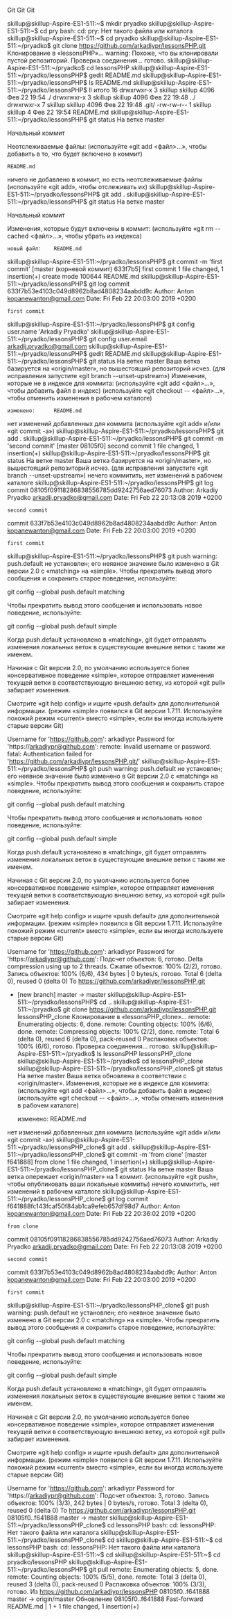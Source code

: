 Git
Git
Git

skillup@skillup-Aspire-ES1-511:~$ mkdir pryadko
skillup@skillup-Aspire-ES1-511:~$ cd pry
bash: cd: pry: Нет такого файла или каталога
skillup@skillup-Aspire-ES1-511:~$ cd pryadko
skillup@skillup-Aspire-ES1-511:~/pryadko$ git clone https://github.com/arkadiypr/lessonsPHP.git
Клонирование в «lessonsPHP»…
warning: Похоже, что вы клонировали пустой репозиторий.
Проверка соединения… готово.
skillup@skillup-Aspire-ES1-511:~/pryadko$ cd lessonsPHP
skillup@skillup-Aspire-ES1-511:~/pryadko/lessonsPHP$ gedit README.md
skillup@skillup-Aspire-ES1-511:~/pryadko/lessonsPHP$ ls
README.md
skillup@skillup-Aspire-ES1-511:~/pryadko/lessonsPHP$ ll
итого 16
drwxrwxr-x 3 skillup skillup 4096 Фев 22 19:54 ./
drwxrwxr-x 3 skillup skillup 4096 Фев 22 19:48 ../
drwxrwxr-x 7 skillup skillup 4096 Фев 22 19:48 .git/
-rw-rw-r-- 1 skillup skillup    4 Фев 22 19:54 README.md
skillup@skillup-Aspire-ES1-511:~/pryadko/lessonsPHP$ git status
На ветке master

Начальный коммит

Неотслеживаемые файлы:
  (используйте «git add <файл>…», чтобы добавить в то, что будет включено в коммит)

	README.md

ничего не добавлено в коммит, но есть неотслеживаемые файлы (используйте «git add», чтобы отслеживать их)
skillup@skillup-Aspire-ES1-511:~/pryadko/lessonsPHP$ git add .
skillup@skillup-Aspire-ES1-511:~/pryadko/lessonsPHP$ git status
На ветке master

Начальный коммит

Изменения, которые будут включены в коммит:
  (используйте «git rm --cached <файл>…», чтобы убрать из индекса)

	новый файл:    README.md
skillup@skillup-Aspire-ES1-511:~/pryadko/lessonsPHP$ git commit -m 'first commit'
[master (корневой коммит) 633f7b5] first commit
 1 file changed, 1 insertion(+)
 create mode 100644 README.md
skillup@skillup-Aspire-ES1-511:~/pryadko/lessonsPHP$ git log
commit 633f7b53e4103c049d8962b8ad4808234aabdd9c
Author: Anton <kopanewanton@gmail.com>
Date:   Fri Feb 22 20:03:00 2019 +0200

    first commit
skillup@skillup-Aspire-ES1-511:~/pryadko/lessonsPHP$ git config user.name 'Arkadiy Pryadko'
skillup@skillup-Aspire-ES1-511:~/pryadko/lessonsPHP$ git config user.email arkadij.pryadko@gmail.com
skillup@skillup-Aspire-ES1-511:~/pryadko/lessonsPHP$ gedit README.md
skillup@skillup-Aspire-ES1-511:~/pryadko/lessonsPHP$ git status
На ветке master
Ваша ветка базируется на «origin/master», но вышестоящий репозиторий исчез.
  (для исправления запустите «git branch --unset-upstream»)
Изменения, которые не в индексе для коммита:
  (используйте «git add <файл>…», чтобы добавить файл в индекс)
  (используйте «git checkout -- <файл>…», чтобы отменить изменения
   в рабочем каталоге)

	изменено:      README.md

нет изменений добавленных для коммита
(используйте «git add» и/или «git commit -a»)
skillup@skillup-Aspire-ES1-511:~/pryadko/lessonsPHP$ git add .
skillup@skillup-Aspire-ES1-511:~/pryadko/lessonsPHP$ git commit -m 'second commit'
[master 08105f0] second commit
 1 file changed, 1 insertion(+)
skillup@skillup-Aspire-ES1-511:~/pryadko/lessonsPHP$ git status
На ветке master
Ваша ветка базируется на «origin/master», но вышестоящий репозиторий исчез.
  (для исправления запустите «git branch --unset-upstream»)
нечего коммитить, нет изменений в рабочем каталоге
skillup@skillup-Aspire-ES1-511:~/pryadko/lessonsPHP$ git log
commit 08105f09118286838556785dd9242756aed76073
Author: Arkadiy Pryadko <arkadij.pryadko@gmail.com>
Date:   Fri Feb 22 20:13:08 2019 +0200

    second commit

commit 633f7b53e4103c049d8962b8ad4808234aabdd9c
Author: Anton <kopanewanton@gmail.com>
Date:   Fri Feb 22 20:03:00 2019 +0200

    first commit
skillup@skillup-Aspire-ES1-511:~/pryadko/lessonsPHP$ git push
warning: push.default не установлен; его неявное значение было изменено в Git версии 2.0 с «matching» на «simple». Чтобы прекратить вывод этого сообщения и сохранить старое поведение, используйте:

  git config --global push.default matching

Чтобы прекратить вывод этого сообщения и использовать новое поведение, используйте:

  git config --global push.default simple

Когда push.default установлено в «matching», git будет отправлять изменения локальных веток в существующие внешние ветки с таким же именем.

Начиная с Git версии 2.0, по умолчанию используется более консервативное поведение «simple», которое отправляет изменения текущей ветки в соответствующую внешнюю ветку, из которой «git pull» забирает изменения.

Смотрите «git help config» и ищите «push.default» для дополнительной информации.
(режим «simple» появился в Git версии 1.7.11. Используйте похожий режим «current» вместо «simple», если вы иногда используете старые версии Git)

Username for 'https://github.com': arkadiypr
Password for 'https://arkadiypr@github.com': 
remote: Invalid username or password.
fatal: Authentication failed for 'https://github.com/arkadiypr/lessonsPHP.git/'
skillup@skillup-Aspire-ES1-511:~/pryadko/lessonsPHP$ git push
warning: push.default не установлен; его неявное значение было изменено в Git версии 2.0 с «matching» на «simple». Чтобы прекратить вывод этого сообщения и сохранить старое поведение, используйте:

  git config --global push.default matching

Чтобы прекратить вывод этого сообщения и использовать новое поведение, используйте:

  git config --global push.default simple

Когда push.default установлено в «matching», git будет отправлять изменения локальных веток в существующие внешние ветки с таким же именем.

Начиная с Git версии 2.0, по умолчанию используется более консервативное поведение «simple», которое отправляет изменения текущей ветки в соответствующую внешнюю ветку, из которой «git pull» забирает изменения.

Смотрите «git help config» и ищите «push.default» для дополнительной информации.
(режим «simple» появился в Git версии 1.7.11. Используйте похожий режим «current» вместо «simple», если вы иногда используете старые версии Git)

Username for 'https://github.com': arkadiypr
Password for 'https://arkadiypr@github.com': 
Подсчет объектов: 6, готово.
Delta compression using up to 2 threads.
Сжатие объектов: 100% (2/2), готово.
Запись объектов: 100% (6/6), 434 bytes | 0 bytes/s, готово.
Total 6 (delta 0), reused 0 (delta 0)
To https://github.com/arkadiypr/lessonsPHP.git
 * [new branch]      master -> master
skillup@skillup-Aspire-ES1-511:~/pryadko/lessonsPHP$ cd ..
skillup@skillup-Aspire-ES1-511:~/pryadko$ git clone https://github.com/arkadiypr/lessonsPHP.git lessonsPHP_clone
Клонирование в «lessonsPHP_clone»…
remote: Enumerating objects: 6, done.
remote: Counting objects: 100% (6/6), done.
remote: Compressing objects: 100% (2/2), done.
remote: Total 6 (delta 0), reused 6 (delta 0), pack-reused 0
Распаковка объектов: 100% (6/6), готово.
Проверка соединения… готово.
skillup@skillup-Aspire-ES1-511:~/pryadko$ ls
lessonsPHP  lessonsPHP_clone
skillup@skillup-Aspire-ES1-511:~/pryadko$ cd lessonsPHP_clone
skillup@skillup-Aspire-ES1-511:~/pryadko/lessonsPHP_clone$ git status
На ветке master
Ваша ветка обновлена в соответствии с «origin/master».
Изменения, которые не в индексе для коммита:
  (используйте «git add <файл>…», чтобы добавить файл в индекс)
  (используйте «git checkout -- <файл>…», чтобы отменить изменения
   в рабочем каталоге)

	изменено:      README.md

нет изменений добавленных для коммита
(используйте «git add» и/или «git commit -a»)
skillup@skillup-Aspire-ES1-511:~/pryadko/lessonsPHP_clone$ git add .
skillup@skillup-Aspire-ES1-511:~/pryadko/lessonsPHP_clone$ git commit -m 'from clone'
[master f641888] from clone
 1 file changed, 1 insertion(+)
skillup@skillup-Aspire-ES1-511:~/pryadko/lessonsPHP_clone$ git status
На ветке master
Ваша ветка опережает «origin/master» на 1 коммит.
  (используйте «git push», чтобы опубликовать ваши локальные коммиты)
нечего коммитить, нет изменений в рабочем каталоге
skillup@skillup-Aspire-ES1-511:~/pryadko/lessonsPHP_clone$ git log
commit f641888fc143fcaf50f84ab1ca9efeb657df98d7
Author: Anton <kopanewanton@gmail.com>
Date:   Fri Feb 22 20:36:02 2019 +0200

    from clone

commit 08105f09118286838556785dd9242756aed76073
Author: Arkadiy Pryadko <arkadij.pryadko@gmail.com>
Date:   Fri Feb 22 20:13:08 2019 +0200

    second commit

commit 633f7b53e4103c049d8962b8ad4808234aabdd9c
Author: Anton <kopanewanton@gmail.com>
Date:   Fri Feb 22 20:03:00 2019 +0200

    first commit
skillup@skillup-Aspire-ES1-511:~/pryadko/lessonsPHP_clone$ git push
warning: push.default не установлен; его неявное значение было изменено в Git версии 2.0 с «matching» на «simple». Чтобы прекратить вывод этого сообщения и сохранить старое поведение, используйте:

  git config --global push.default matching

Чтобы прекратить вывод этого сообщения и использовать новое поведение, используйте:

  git config --global push.default simple

Когда push.default установлено в «matching», git будет отправлять изменения локальных веток в существующие внешние ветки с таким же именем.

Начиная с Git версии 2.0, по умолчанию используется более консервативное поведение «simple», которое отправляет изменения текущей ветки в соответствующую внешнюю ветку, из которой «git pull» забирает изменения.

Смотрите «git help config» и ищите «push.default» для дополнительной информации.
(режим «simple» появился в Git версии 1.7.11. Используйте похожий режим «current» вместо «simple», если вы иногда используете старые версии Git)

Username for 'https://github.com': arkadiypr
Password for 'https://arkadiypr@github.com': 
Подсчет объектов: 3, готово.
Запись объектов: 100% (3/3), 242 bytes | 0 bytes/s, готово.
Total 3 (delta 0), reused 0 (delta 0)
To https://github.com/arkadiypr/lessonsPHP.git
   08105f0..f641888  master -> master
skillup@skillup-Aspire-ES1-511:~/pryadko/lessonsPHP_clone$ cd lessonsPHP
bash: cd: lessonsPHP: Нет такого файла или каталога
skillup@skillup-Aspire-ES1-511:~/pryadko/lessonsPHP_clone$ cd
skillup@skillup-Aspire-ES1-511:~$ cd lessonsPHP
bash: cd: lessonsPHP: Нет такого файла или каталога
skillup@skillup-Aspire-ES1-511:~$ cd
skillup@skillup-Aspire-ES1-511:~$ cd pryadko/lessonsPHP
skillup@skillup-Aspire-ES1-511:~/pryadko/lessonsPHP$ git pull
remote: Enumerating objects: 5, done.
remote: Counting objects: 100% (5/5), done.
remote: Total 3 (delta 0), reused 3 (delta 0), pack-reused 0
Распаковка объектов: 100% (3/3), готово.
Из https://github.com/arkadiypr/lessonsPHP
   08105f0..f641888  master     -> origin/master
Обновление 08105f0..f641888
Fast-forward
 README.md | 1 +
 1 file changed, 1 insertion(+)

